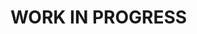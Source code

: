 # WORK IN PROGRESS

<!-- # 3-cqrs-validation-in-decorator   

Next are the decorators I have:
* [CreateTaskCommandHandler.cs](./3-cqrs-validation-in-decorator/TaskManager/TaskManager.Domain/Operations/CreateTaskCommand/CreateTaskCommandHandler.cs)
* [GetTaskQueryHandler.cs](./3-cqrs-validation-in-decorator/TaskManager/TaskManager.Domain/Operations/GetTaskQuery/GetTaskQueryHandler.cs)

As all the RequestHandlers implement the generic interface `IRequestHandler<,>` and have the next validation code in common:

  
We can work on create a Decorator than encapsulate the validation Layer. This one should be executed before the real handler, in order to do that our DI framework should be able to inject the decorator as the first implementation when a `IRequestHandler<,>` , then, when the next implementation is requested, the real decorator will be provided. Keeping that in mind we know our decorator should accomplish the next points:

1. Implement the generic `IRequestHandler<,>` interface
2. Request for the next `IRequestHandler<,>` implementation. In the `Handle` method the validation will be performed first, if the result is OK, we proceed to provide the request to the real Handler, this is done by calling the method of the real implementation and passing the request as parameter. If the validation results KO, we return the error. 

However, as the `Handler` method we should implement in the decorator returns a different result type for each implementation RequestHandler implementation (remember the interface is `IRequestHandler<TRequest,TResponse>`). We can not return directly the validation result of our `IValidator` because this is always of type `Result`. Let's see this in action:

TODO: Post the code of GetTaskQuery 
TODO: Post the code of CreateTaskCommand 

Then explains the result types, explain the only problems is for the queries which return a type value attached to the Result. Then explain how you can solve that with reflection 

In order to solve that I create an extension method to cast 

* The decorator is injected using [Autofac](https://autofaccn.readthedocs.io/en/latest/integration/aspnetcore.html)
* As the CQRS is used, if we want to have a decorator we should be careful about what we return.  -->
